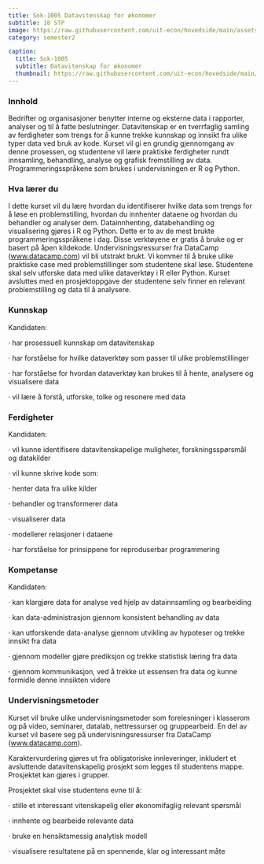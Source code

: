 ```yaml
---
title: Sok-1005 Datavitenskap for økonomer
subtitle: 10 STP
image: https://raw.githubusercontent.com/uit-econ/hovedside/main/assets/img/Sok-1005.jpg
category: semester2

caption:
  title: Sok-1005
  subtitle: Datavitenskap for økonomer
  thumbnail: https://raw.githubusercontent.com/uit-econ/hovedside/main/assets/img/Sok-1005.jpg
---
```


### Innhold
Bedrifter og organisasjoner benytter interne og eksterne data i rapporter, analyser og til å fatte beslutninger. Datavitenskap er en tverrfaglig samling av ferdigheter som trengs for å kunne trekke kunnskap og innsikt fra ulike typer data ved bruk av kode. Kurset vil gi en grundig gjennomgang av denne prosessen, og studentene vil lære praktiske ferdigheter rundt innsamling, behandling, analyse og grafisk fremstilling av data. Programmeringsspråkene som brukes i undervisningen er R og Python.

### Hva lærer du
I dette kurset vil du lære hvordan du identifiserer hvilke data som trengs for å løse en problemstilling, hvordan du innhenter dataene og hvordan du behandler og analyser dem. Datainnhenting, databehandling og visualisering gjøres i R og Python. Dette er to av de mest brukte programmeringsspråkene i dag. Disse verktøyene er gratis å bruke og er basert på åpen kildekode. Undervisningsressurser fra DataCamp (www.datacamp.com) vil bli utstrakt brukt. Vi kommer til å bruke ulike praktiske case med problemstillinger som studentene skal løse. Studentene skal selv utforske data med ulike dataverktøy i R eller Python. Kurset avsluttes med en prosjektoppgave der studentene selv finner en relevant problemstilling og data til å analysere.

### Kunnskap

Kandidaten:

·         har prosessuell kunnskap om datavitenskap

·         har forståelse for hvilke dataverktøy som passer til ulike problemstillinger

·         har forståelse for hvordan dataverktøy kan brukes til å hente, analysere og visualisere data

·         vil lære å forstå, utforske, tolke og resonere med data

### Ferdigheter

Kandidaten:

·         vil kunne identifisere datavitenskapelige muligheter, forskningsspørsmål og datakilder

·         vil kunne skrive kode som:

·     henter data fra ulike kilder

·     behandler og transformerer data

·     visualiserer data

·    modellerer relasjoner i dataene

·         har forståelse for prinsippene for reproduserbar programmering

 

### Kompetanse

Kandidaten:

·         kan klargjøre data for analyse ved hjelp av datainnsamling og bearbeiding

·         kan data-administrasjon gjennom konsistent behandling av data

·         kan utforskende data-analyse gjennom utvikling av hypoteser og trekke innsikt fra data

·         gjennom modeller gjøre prediksjon og trekke statistisk læring fra data

·         gjennom kommunikasjon, ved å trekke ut essensen fra data og kunne formidle denne innsikten videre

### Undervisningsmetoder

Kurset vil bruke ulike undervisningsmetoder som forelesninger i klasserom og på video, seminarer, datalab, nettressurser og gruppearbeid. En del av kurset vil basere seg på undervisningsressurser fra DataCamp (www.datacamp.com).

Karaktervurdering gjøres ut fra obligatoriske innleveringer, inkludert et avsluttende datavitenskapelig prosjekt som legges til studentens mappe. Prosjektet kan gjøres i grupper. 

Prosjektet skal vise studentens evne til å:

·         stille et interessant vitenskapelig eller økonomifaglig relevant spørsmål

·         innhente og bearbeide relevante data

·         bruke en hensiktsmessig analytisk modell

·         visualisere resultatene på en spennende, klar og interessant måte
